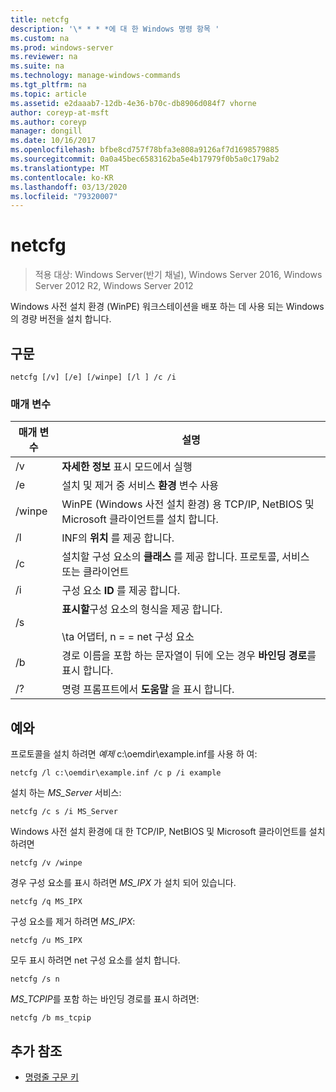 ```yaml
---
title: netcfg
description: '\* * * *에 대 한 Windows 명령 항목 '
ms.custom: na
ms.prod: windows-server
ms.reviewer: na
ms.suite: na
ms.technology: manage-windows-commands
ms.tgt_pltfrm: na
ms.topic: article
ms.assetid: e2daaab7-12db-4e36-b70c-db8906d084f7 vhorne
author: coreyp-at-msft
ms.author: coreyp
manager: dongill
ms.date: 10/16/2017
ms.openlocfilehash: bfbe8cd757f78bfa3e808a9126af7d1698579885
ms.sourcegitcommit: 0a0a45bec6583162ba5e4b17979f0b5a0c179ab2
ms.translationtype: MT
ms.contentlocale: ko-KR
ms.lasthandoff: 03/13/2020
ms.locfileid: "79320007"
---
```

# <a name="netcfg"></a>netcfg

>적용 대상: Windows Server(반기 채널), Windows Server 2016, Windows Server 2012 R2, Windows Server 2012

Windows 사전 설치 환경 (WinPE) 워크스테이션을 배포 하는 데 사용 되는 Windows의 경량 버전을 설치 합니다.
## <a name="syntax"></a>구문
```
netcfg [/v] [/e] [/winpe] [/l ] /c /i
```
### <a name="parameters"></a>매개 변수
|매개 변수|설명|
|-------|--------|
|/v|**자세한 정보** 표시 모드에서 실행|
|/e|설치 및 제거 중 서비스 **환경** 변수 사용|
|/winpe|WinPE (Windows 사전 설치 환경) 용 TCP/IP, NetBIOS 및 Microsoft 클라이언트를 설치 합니다.|
|/l|INF의 **위치** 를 제공 합니다.|
|/c|설치할 구성 요소의 **클래스** 를 제공 합니다. 프로토콜, 서비스 또는 클라이언트|
|/i|구성 요소 **ID** 를 제공 합니다.|
|/s|**표시할**구성 요소의 형식을 제공 합니다.<br /><br />\ta 어댑터, n = = net 구성 요소|
|/b|경로 이름을 포함 하는 문자열이 뒤에 오는 경우 **바인딩 경로**를 표시 합니다.|
|/?|명령 프롬프트에서 **도움말** 을 표시 합니다.|

## <a name="BKMK_Examples"></a>예와

프로토콜을 설치 하려면 *예제* c:\oemdir\example.inf를 사용 하 여:
```
netcfg /l c:\oemdir\example.inf /c p /i example
```
설치 하는 *MS_Server* 서비스:
```
netcfg /c s /i MS_Server
```
Windows 사전 설치 환경에 대 한 TCP/IP, NetBIOS 및 Microsoft 클라이언트를 설치 하려면
```
netcfg /v /winpe
```
경우 구성 요소를 표시 하려면 *MS_IPX* 가 설치 되어 있습니다.
```
netcfg /q MS_IPX
```
구성 요소를 제거 하려면 *MS_IPX*:
```
netcfg /u MS_IPX
```
모두 표시 하려면 net 구성 요소를 설치 합니다.
```
netcfg /s n
```
*MS_TCPIP*를 포함 하는 바인딩 경로를 표시 하려면:
```
netcfg /b ms_tcpip
```
## <a name="additional-references"></a>추가 참조
-   [명령줄 구문 키](command-line-syntax-key.md)
